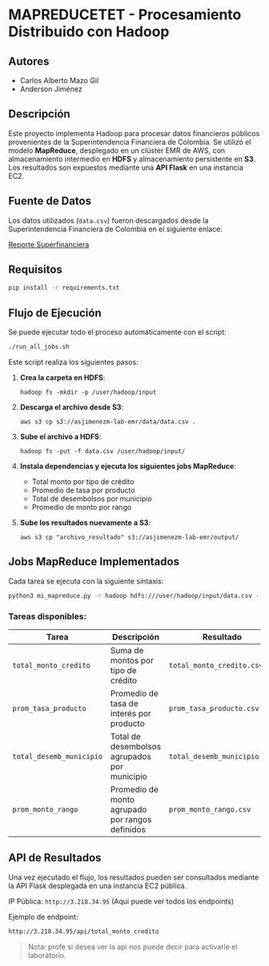 # MAPREDUCETET - Procesamiento Distribuido con Hadoop

## Autores

* Carlos Alberto Mazo Gil
* Anderson Jiménez

## Descripción

Este proyecto implementa Hadoop para procesar datos financieros públicos provenientes de la Superintendencia Financiera de Colombia. Se utilizó el modelo **MapReduce**, desplegado en un clúster EMR de AWS, con almacenamiento intermedio en **HDFS** y almacenamiento persistente en **S3**. Los resultados son expuestos mediante una **API Flask** en una instancia EC2.

## Fuente de Datos

Los datos utilizados (`data.csv`) fueron descargados desde la Superintendencia Financiera de Colombia en el siguiente enlace:

[Reporte Superfinanciera](https://www.superfinanciera.gov.co/powerbi/reportes/536)

## Requisitos

```bash
pip install -r requirements.txt
```

## Flujo de Ejecución

Se puede ejecutar todo el proceso automáticamente con el script:

```bash
./run_all_jobs.sh
```

Este script realiza los siguientes pasos:

1. **Crea la carpeta en HDFS**:

   ```
   hadoop fs -mkdir -p /user/hadoop/input
   ```

2. **Descarga el archivo desde S3**:

   ```
   aws s3 cp s3://asjimenezm-lab-emr/data/data.csv .
   ```

3. **Sube el archivo a HDFS**:

   ```
   hadoop fs -put -f data.csv /user/hadoop/input/
   ```

4. **Instala dependencias y ejecuta los siguientes jobs MapReduce**:

   * Total monto por tipo de crédito
   * Promedio de tasa por producto
   * Total de desembolsos por municipio
   * Promedio de monto por rango

5. **Sube los resultados nuevamente a S3**:

   ```
   aws s3 cp "archivo_resultado" s3://asjimenezm-lab-emr/output/
   ```

## Jobs MapReduce Implementados

Cada tarea se ejecuta con la siguiente sintaxis:

```bash
python3 mi_mapreduce.py -r hadoop hdfs:///user/hadoop/input/data.csv --task "nombre_tarea"
```

### Tareas disponibles:

| Tarea                    | Descripción                                     | Resultado                    |
| ------------------------ | ----------------------------------------------- | ---------------------------- |
| `total_monto_credito`    | Suma de montos por tipo de crédito              | `total_monto_credito.csv`    |
| `prom_tasa_producto`     | Promedio de tasa de interés por producto        | `prom_tasa_producto.csv`     |
| `total_desemb_municipio` | Total de desembolsos agrupados por municipio    | `total_desemb_municipio.csv` |
| `prom_monto_rango`       | Promedio de monto agrupado por rangos definidos | `prom_monto_rango.csv`       |

## API de Resultados

Una vez ejecutado el flujo, los resultados pueden ser consultados mediante la API Flask desplegada en una instancia EC2 pública.

IP Pública: `http://3.218.34.95` (Aqui puede ver todos los endpoints)

Ejemplo de endpoint:

```bash
http://3.218.34.95/api/total_monto_credito
```

> Nota: profe si desea ver la api nos puede decir para activarle el laboratorio.